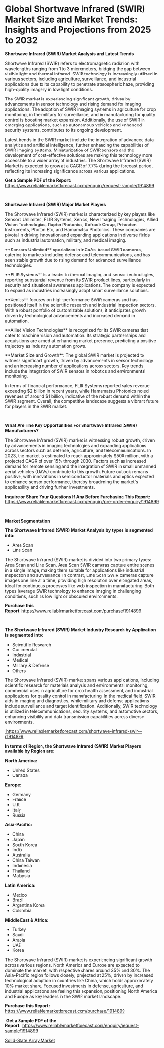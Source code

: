 <p><h1>Global Shortwave Infrared (SWIR) Market Size and Market Trends: Insights and Projections from 2025 to 2032</h1></p><p><strong>Shortwave Infrared (SWIR) Market Analysis and Latest Trends</strong></p>
<p><p>Shortwave Infrared (SWIR) refers to electromagnetic radiation with wavelengths ranging from 1 to 3 micrometers, bridging the gap between visible light and thermal infrared. SWIR technology is increasingly utilized in various sectors, including agriculture, surveillance, and industrial applications due to its capability to penetrate atmospheric haze, providing high-quality imagery in low light conditions.</p><p>The SWIR market is experiencing significant growth, driven by advancements in sensor technology and rising demand for imaging applications. The adoption of SWIR imaging systems in agriculture for crop monitoring, in the military for surveillance, and in manufacturing for quality control is boosting market expansion. Additionally, the use of SWIR in emerging applications, such as autonomous vehicles and enhanced security systems, contributes to its ongoing development.</p><p>Latest trends in the SWIR market include the integration of advanced data analytics and artificial intelligence, further enhancing the capabilities of SWIR imaging systems. Miniaturization of SWIR sensors and the development of cost-effective solutions are making this technology more accessible to a wider array of industries. The Shortwave Infrared (SWIR) Market is expected to grow at a CAGR of 7.7% during the forecast period, reflecting its increasing significance across various applications.</p></p>
<p><strong>Get a Sample PDF of the Report:&nbsp;</strong> <a href="https://www.reliablemarketforecast.com/enquiry/request-sample/1914899?utm_campaign=2219&utm_medium=2&utm_source=Github&utm_content=ia&utm_term=13022025&utm_id=shortwave-infrared-swir">https://www.reliablemarketforecast.com/enquiry/request-sample/1914899</a></p>
<p>&nbsp;</p>
<p><strong>Shortwave Infrared (SWIR) Major Market Players</strong></p>
<p><p>The Shortwave Infrared (SWIR) market is characterized by key players like Sensors Unlimited, FLIR Systems, Xenics, New Imaging Technologies, Allied Vision Technologies, Raptor Photonics, Sofradir Group, Princeton Instruments, Photon Etc, and Hamamatsu Photonics. These companies are pivotal in driving innovation and expanding applications in diverse fields such as industrial automation, military, and medical imaging.</p><p>**Sensors Unlimited** specializes in InGaAs-based SWIR cameras, catering to markets including defense and telecommunications, and has seen stable growth due to rising demand for advanced surveillance technologies.</p><p>**FLIR Systems** is a leader in thermal imaging and sensor technologies, reporting substantial revenue from its SWIR product lines, particularly in security and situational awareness applications. The company is expected to expand as industries increasingly adopt smart surveillance solutions.</p><p>**Xenics** focuses on high-performance SWIR cameras and has positioned itself in the scientific research and industrial inspection sectors. With a robust portfolio of customizable solutions, it anticipates growth driven by technological advancements and increased demand in automation.</p><p>**Allied Vision Technologies** is recognized for its SWIR cameras that cater to machine vision and automation. Its strategic partnerships and acquisitions are aimed at enhancing market presence, predicting a positive trajectory as industry automation grows.</p><p>**Market Size and Growth**: The global SWIR market is projected to witness significant growth, driven by advancements in sensor technology and an increasing number of applications across sectors. Key trends include the integration of SWIR sensors in robotics and environmental monitoring.</p><p>In terms of financial performance, FLIR Systems reported sales revenue exceeding $2 billion in recent years, while Hamamatsu Photonics noted revenues of around $1 billion, indicative of the robust demand within the SWIR segment. Overall, the competitive landscape suggests a vibrant future for players in the SWIR market.</p></p>
<p>&nbsp;</p>
<p><strong>What Are The Key Opportunities For Shortwave Infrared (SWIR) Manufacturers?</strong></p>
<p><p>The Shortwave Infrared (SWIR) market is witnessing robust growth, driven by advancements in imaging technologies and expanding applications across sectors such as defense, agriculture, and telecommunications. In 2023, the market is estimated to reach approximately $500 million, with a projected CAGR of over 15% through 2030. Factors such as increased demand for remote sensing and the integration of SWIR in small unmanned aerial vehicles (UAVs) contribute to this growth. Future outlook remains positive, with innovations in semiconductor materials and optics expected to enhance sensor performance, thereby broadening the market's applicability and driving further investments.</p></p>
<p><strong>Inquire or Share Your Questions If Any Before Purchasing This Report:</strong> <a href="https://www.reliablemarketforecast.com/enquiry/pre-order-enquiry/1914899?utm_campaign=2219&utm_medium=2&utm_source=Github&utm_content=ia&utm_term=13022025&utm_id=shortwave-infrared-swir">https://www.reliablemarketforecast.com/enquiry/pre-order-enquiry/1914899</a></p>
<p>&nbsp;</p>
<p><strong>Market Segmentation</strong></p>
<p><strong>The Shortwave Infrared (SWIR) Market Analysis by types is segmented into:</strong></p>
<p><ul><li>Area Scan</li><li>Line Scan</li></ul></p>
<p><p>The Shortwave Infrared (SWIR) market is divided into two primary types: Area Scan and Line Scan. Area Scan SWIR cameras capture entire scenes in a single image, making them suitable for applications like industrial inspection and surveillance. In contrast, Line Scan SWIR cameras capture images one line at a time, providing high resolution over elongated areas, ideal for continuous processes like web inspection in manufacturing. Both types leverage SWIR technology to enhance imaging in challenging conditions, such as low light or obscured environments.</p></p>
<p><strong>Purchase this Report:&nbsp;</strong><a href="https://www.reliablemarketforecast.com/purchase/1914899?utm_campaign=2219&utm_medium=2&utm_source=Github&utm_content=ia&utm_term=13022025&utm_id=shortwave-infrared-swir">https://www.reliablemarketforecast.com/purchase/1914899</a></p>
<p>&nbsp;</p>
<p><strong>The Shortwave Infrared (SWIR) Market Industry Research by Application is segmented into:</strong></p>
<p><ul><li>Scientific Research</li><li>Commercial</li><li>Industrial</li><li>Medical</li><li>Military & Defense</li><li>Others</li></ul></p>
<p><p>The Shortwave Infrared (SWIR) market spans various applications, including scientific research for materials analysis and environmental monitoring, commercial uses in agriculture for crop health assessment, and industrial applications for quality control in manufacturing. In the medical field, SWIR aids in imaging and diagnostics, while military and defense applications include surveillance and target identification. Additionally, SWIR technology is utilized in telecommunications, security systems, and automotive sectors, enhancing visibility and data transmission capabilities across diverse environments.</p></p>
<p><a href="https://www.reliablemarketforecast.com/shortwave-infrared-swir--r1914899?utm_campaign=2219&utm_medium=2&utm_source=Github&utm_content=ia&utm_term=13022025&utm_id=shortwave-infrared-swir">&nbsp;https://www.reliablemarketforecast.com/shortwave-infrared-swir--r1914899</a></p>
<p><strong>In terms of Region, the Shortwave Infrared (SWIR) Market Players available by Region are:</strong></p>
<p>
    <p> <strong> North America: </strong>
        <ul>
            <li>United States</li>
            <li>Canada</li>
        </ul>
        </p> 
    <p> <strong> Europe: </strong>
        <ul>
            <li>Germany</li>
            <li>France</li>
            <li>U.K.</li>
            <li>Italy</li>
            <li>Russia</li>
        </ul>
        </p> 
    <p> <strong> Asia-Pacific: </strong>
        <ul>
            <li>China</li>
            <li>Japan</li>
            <li>South Korea</li>
            <li>India</li>
            <li>Australia</li>
            <li>China Taiwan</li>
            <li>Indonesia</li>
            <li>Thailand</li>
            <li>Malaysia</li>
        </ul>
        </p> 
    <p> <strong> Latin America: </strong>
        <ul>
            <li>Mexico</li>
            <li>Brazil</li>
            <li>Argentina Korea</li>
            <li>Colombia</li>
        </ul>
        </p> 
    <p> <strong> Middle East & Africa: </strong>
        <ul>
            <li>Turkey</li>
            <li>Saudi</li>
            <li>Arabia</li>
            <li>UAE</li>
            <li>Korea</li>
        </ul>
    </p>
    </p>
<p><p>The Shortwave Infrared (SWIR) market is experiencing significant growth across various regions. North America and Europe are expected to dominate the market, with respective shares around 35% and 30%. The Asia-Pacific region follows closely, projected at 25%, driven by increased technological adoption in countries like China, which holds approximately 10% market share. Focused investments in defense, agriculture, and industrial applications are fueling this expansion, positioning North America and Europe as key leaders in the SWIR market landscape.</p></p>
<p><strong>Purchase this Report: </strong><a href="https://www.reliablemarketforecast.com/purchase/1914899?utm_campaign=2219&utm_medium=2&utm_source=Github&utm_content=ia&utm_term=13022025&utm_id=shortwave-infrared-swir">https://www.reliablemarketforecast.com/purchase/1914899</a></p>
<p>&nbsp;<strong>Get a Sample PDF of the Report:&nbsp;&nbsp;</strong><a href="https://www.reliablemarketforecast.com/enquiry/request-sample/1914899?utm_campaign=2219&utm_medium=2&utm_source=Github&utm_content=ia&utm_term=13022025&utm_id=shortwave-infrared-swir">https://www.reliablemarketforecast.com/enquiry/request-sample/1914899</a></p>
<p><strong></strong></p>
<p><p><a href="https://github.com/rosamariarocque98/Market-Research-Report-List-1/blob/main/solid-state-array-market.md?utm_campaign=2219&utm_medium=2&utm_source=Github&utm_content=ia&utm_term=13022025&utm_id=shortwave-infrared-swir">Solid-State Array Market</a></p></p>
